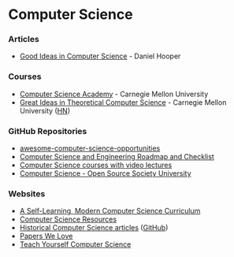 # Computer Science

### Articles

* [Good Ideas in Computer Science](https://danielchasehooper.com/posts/good-ideas-in-cs/) - Daniel Hooper

### Courses

* [Computer Science Academy](https://academy.cs.cmu.edu) - Carnegie Mellon University
* [Great Ideas in Theoretical Computer Science](https://www.cs.cmu.edu/\~15251/) - Carnegie Mellon University ([HN](https://news.ycombinator.com/item?id=15146905))

### GitHub Repositories

* [awesome-computer-science-opportunities](https://github.com/anu0012/awesome-computer-science-opportunities)
* [Computer Science and Engineering Roadmap and Checklist](https://github.com/apeman/awesome\_computer\_science)
* [Computer Science courses with video lectures](https://github.com/Developer-Y/cs-video-courses)
* [Computer Science - Open Source Society University](https://github.com/ossu/computer-science)

### Websites

* [A Self-Learning, Modern Computer Science Curriculum](https://functionalcs.github.io/curriculum/)
* [Computer Science Resources](https://docs.google.com/spreadsheets/d/1BD8BJJUNaX63m2QmySWMGDp71nx4W4MyyiIBlfMoN3Q/edit#gid=0)
* [Historical Computer Science articles](https://francoatmega.github.io/historical-computer-science-articles/) ([GitHub](https://github.com/francoatmega/historical-computer-science-articles))
* [Papers We Love](https://paperswelove.org/)
* [Teach Yourself Computer Science](https://teachyourselfcs.com/)
